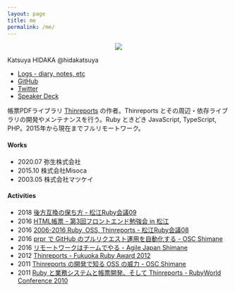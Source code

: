 ```yaml
---
layout: page
title: me
permalink: /me/
---
```


<p style="text-align: center">
  <img src="{{ site.baseurl }}/images/profile.png">
</p>

Katsuya HIDAKA @hidakatsuya

- [Logs - diary, notes, etc](/)
- [GitHub](https://github.com/hidakatsuya)
- [Twitter](https://twitter.com/hidakatsuya)
- [Speaker Deck](https://speakerdeck.com/hidakatsuya)

帳票PDFライブラリ [Thinreports](https://github.com/thinreports) の作者。Thinreports とその周辺・依存ライブラリの開発やメンテナンスを行う。Ruby ときどき JavaScript, TypeScript, PHP。2015年から現在までフルリモートワーク。

#### Works

- 2020.07 弥生株式会社
- 2015.10 株式会社Misoca
- 2003.05 株式会社マツケイ

#### Activities

- 2018 [後方互換の保ち方 - 松江Ruby会議09](https://speakerdeck.com/hidakatsuya/how-to-maintain-compatibility)
- 2016 [HTML帳票 - 第3回フロントエンド勉強会 in 松江](https://speakerdeck.com/hidakatsuya/frontend-study-group-in-sannin-3rd)
- 2016 [2006-2016 Ruby, OSS, Thinreports - 松江Ruby会議08](https://speakerdeck.com/hidakatsuya/matsue-rubykaigi08-lt)
- 2016 [prpr で GitHub のプルリクエスト運用を自動化する - OSC Shimane](https://speakerdeck.com/hidakatsuya/introduction-of-prpr)
- 2016 [リモートワークはチームでやる - Agile Japan Shimane](https://speakerdeck.com/hidakatsuya/agilejapan2016-shimane-session2-2)
- 2012 [Thinreports - Fukuoka Ruby Award 2012](https://www.slideshare.net/thinreports/fukuoka-ruby-award-2012)
- 2011 [Thinreports の開発で知る OSS の威力 - OSC Shimane](https://www.slideshare.net/thinreports/thinreports-osc2011shimane)
- 2011 [Ruby と業務システムと帳票開発、そして Thinreports - RubyWorld Conference 2010](https://www.slideshare.net/thinreports/rubythinreports-6798564)
